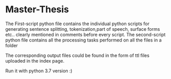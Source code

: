 # Master-Thesis
The First-script python file contains the individual python scripts for generating sentence splitting, tokenization,part of speech, surface forms etc..
clearly mentioned in comments before every script. 
The second-script python file contains all the processing tasks performed on all the files in a folder

The corresponding output files could be found in the form of ttl files uploaded in the index page.

Run it with python 3.7 version :)
